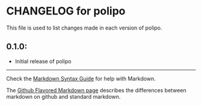 # CHANGELOG for polipo

This file is used to list changes made in each version of polipo.

## 0.1.0:

* Initial release of polipo

- - -
Check the [Markdown Syntax Guide](http://daringfireball.net/projects/markdown/syntax) for help with Markdown.

The [Github Flavored Markdown page](http://github.github.com/github-flavored-markdown/) describes the differences between markdown on github and standard markdown.
